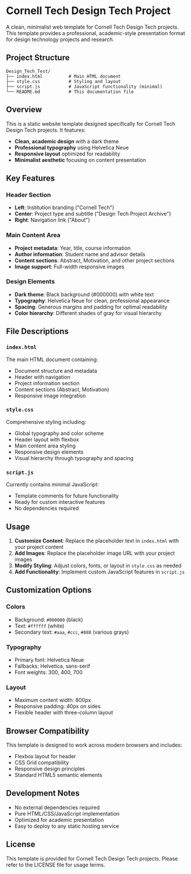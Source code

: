 # Cornell Tech Design Tech Project

A clean, minimalist web template for Cornell Tech Design Tech projects. This template provides a professional, academic-style presentation format for design technology projects and research.

## Project Structure

```
Design_Tech_Test/
├── index.html          # Main HTML document
├── style.css           # Styling and layout
├── script.js           # JavaScript functionality (minimal)
└── README.md           # This documentation file
```

## Overview

This is a static website template designed specifically for Cornell Tech Design Tech projects. It features:

- **Clean, academic design** with a dark theme
- **Professional typography** using Helvetica Neue
- **Responsive layout** optimized for readability
- **Minimalist aesthetic** focusing on content presentation

## Key Features

### Header Section
- **Left**: Institution branding ("Cornell Tech")
- **Center**: Project type and subtitle ("Design Tech Project Archive")
- **Right**: Navigation link ("About")

### Main Content Area
- **Project metadata**: Year, title, course information
- **Author information**: Student name and advisor details
- **Content sections**: Abstract, Motivation, and other project sections
- **Image support**: Full-width responsive images

### Design Elements
- **Dark theme**: Black background (#000000) with white text
- **Typography**: Helvetica Neue for clean, professional appearance
- **Spacing**: Generous margins and padding for optimal readability
- **Color hierarchy**: Different shades of gray for visual hierarchy

## File Descriptions

### `index.html`
The main HTML document containing:
- Document structure and metadata
- Header with navigation
- Project information section
- Content sections (Abstract, Motivation)
- Responsive image integration

### `style.css`
Comprehensive styling including:
- Global typography and color scheme
- Header layout with flexbox
- Main content area styling
- Responsive design elements
- Visual hierarchy through typography and spacing

### `script.js`
Currently contains minimal JavaScript:
- Template comments for future functionality
- Ready for custom interactive features
- No dependencies required

## Usage

1. **Customize Content**: Replace the placeholder text in `index.html` with your project content
2. **Add Images**: Replace the placeholder image URL with your project images
3. **Modify Styling**: Adjust colors, fonts, or layout in `style.css` as needed
4. **Add Functionality**: Implement custom JavaScript features in `script.js`

## Customization Options

### Colors
- Background: `#000000` (black)
- Text: `#ffffff` (white)
- Secondary text: `#aaa`, `#ccc`, `#888` (various grays)

### Typography
- Primary font: Helvetica Neue
- Fallbacks: Helvetica, sans-serif
- Font weights: 300, 400, 700

### Layout
- Maximum content width: 800px
- Responsive padding: 40px on sides
- Flexible header with three-column layout

## Browser Compatibility

This template is designed to work across modern browsers and includes:
- Flexbox layout for header
- CSS Grid compatibility
- Responsive design principles
- Standard HTML5 semantic elements

## Development Notes

- No external dependencies required
- Pure HTML/CSS/JavaScript implementation
- Optimized for academic presentation
- Easy to deploy to any static hosting service

## License

This template is provided for Cornell Tech Design Tech projects. Please refer to the LICENSE file for usage terms.
